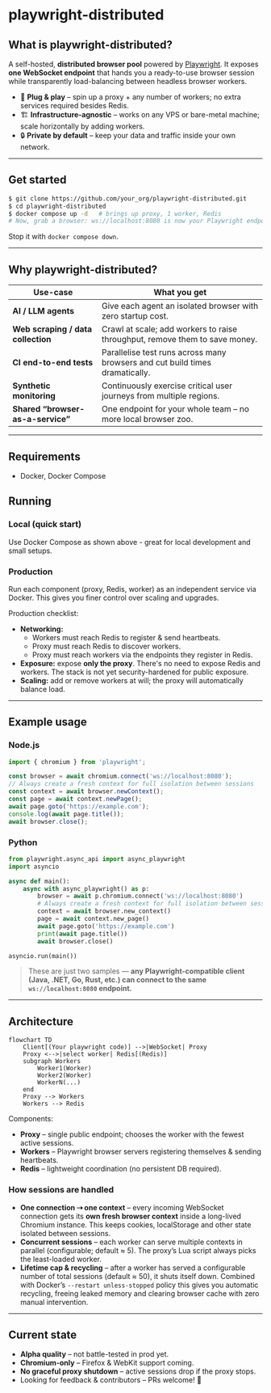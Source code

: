# playwright-distributed

## What is playwright-distributed?
A self-hosted, **distributed browser pool** powered by [Playwright](https://playwright.dev/). It exposes **one WebSocket endpoint** that hands you a ready-to-use browser session while transparently load-balancing between headless browser workers.

* 🔌 **Plug & play** – spin up a proxy + any number of workers; no extra services required besides Redis.
* 🏗️ **Infrastructure-agnostic** – works on any VPS or bare-metal machine; scale horizontally by adding workers.
* 🔒 **Private by default** – keep your data and traffic inside your own network.

---
## Get started
```bash
$ git clone https://github.com/your_org/playwright-distributed.git
$ cd playwright-distributed
$ docker compose up -d   # brings up proxy, 1 worker, Redis
# Now, grab a browser: ws://localhost:8080 is now your Playwright endpoint
```
Stop it with `docker compose down`.

---
## Why playwright-distributed?
| Use-case | What you get |
|----------|--------------|
| **AI / LLM agents** | Give each agent an isolated browser with zero startup cost. |
| **Web scraping / data collection** | Crawl at scale; add workers to raise throughput, remove them to save money. |
| **CI end-to-end tests** | Parallelise test runs across many browsers and cut build times dramatically. |
| **Synthetic monitoring** | Continuously exercise critical user journeys from multiple regions. |
| **Shared “browser-as-a-service”** | One endpoint for your whole team – no more local browser zoo. |

---

## Requirements

* Docker, Docker Compose

## Running

### Local (quick start)
Use Docker Compose as shown above - great for local development and small setups.

### Production
Run each component (proxy, Redis, worker) as an independent service via Docker. This gives you finer control over scaling and upgrades.

Production checklist:
- **Networking:**
  - Workers must reach Redis to register & send heartbeats.
  - Proxy must reach Redis to discover workers.
  - Proxy must reach workers via the endpoints they register in Redis.
- **Exposure:** expose **only the proxy**. There's no need to expose Redis and workers. The stack is not yet security-hardened for public exposure.
- **Scaling:** add or remove workers at will; the proxy will automatically balance load.

---
## Example usage
### Node.js
```js
import { chromium } from 'playwright';

const browser = await chromium.connect('ws://localhost:8080');
// Always create a fresh context for full isolation between sessions
const context = await browser.newContext();
const page = await context.newPage();
await page.goto('https://example.com');
console.log(await page.title());
await browser.close();
```

### Python
```python
from playwright.async_api import async_playwright
import asyncio

async def main():
    async with async_playwright() as p:
        browser = await p.chromium.connect('ws://localhost:8080')
        # Always create a fresh context for full isolation between sessions
        context = await browser.new_context()
        page = await context.new_page()
        await page.goto('https://example.com')
        print(await page.title())
        await browser.close()

asyncio.run(main())
```

> These are just two samples — **any Playwright-compatible client (Java, .NET, Go, Rust, etc.) can connect to the same `ws://localhost:8080` endpoint.**

---
## Architecture

```mermaid
flowchart TD
    Client[(Your playwright code)] -->|WebSocket| Proxy
    Proxy <-->|select worker| Redis[(Redis)]
    subgraph Workers
        Worker1(Worker)
        Worker2(Worker)
        WorkerN(...)
    end
    Proxy --> Workers
    Workers --> Redis
```

Components:
* **Proxy** – single public endpoint; chooses the worker with the fewest active sessions.
* **Workers** – Playwright browser servers registering themselves & sending heartbeats.
* **Redis** – lightweight coordination (no persistent DB required).

### How sessions are handled
* **One connection ⇢ one context** – every incoming WebSocket connection gets its **own fresh browser context** inside a long-lived Chromium instance. This keeps cookies, localStorage and other state isolated between sessions.
* **Concurrent sessions** – each worker can serve multiple contexts in parallel (configurable; default ≈ 5). The proxy’s Lua script always picks the least-loaded worker.
* **Lifetime cap & recycling** – after a worker has served a configurable number of total sessions (default ≈ 50), it shuts itself down. Combined with Docker’s `--restart unless-stopped` policy this gives you automatic recycling, freeing leaked memory and clearing browser cache with zero manual intervention.

---
## Current state
* **Alpha quality** – not battle-tested in prod yet.
* **Chromium-only** – Firefox & WebKit support coming.
* **No graceful proxy shutdown** – active sessions drop if the proxy stops.
* Looking for feedback & contributors – PRs welcome! 🚀

